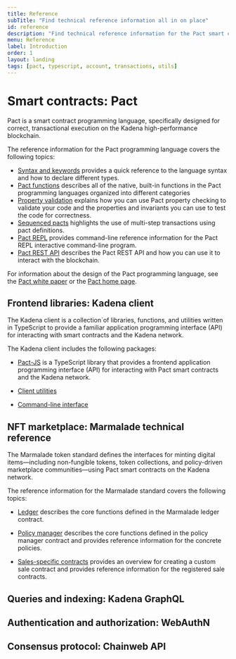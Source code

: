 ```yaml
---
title: Reference
subTitle: "Find technical reference information all in on place"
id: reference
description: "Find technical reference information for the Pact smart contract language, the Chainweb protocol, and other Kadena tools."
menu: Reference
label: Introduction
order: 1
layout: landing
tags: [pact, typescript, account, transactions, utils]
---
```


# Smart contracts: Pact

Pact is a smart contract programming language, specifically designed for correct, transactional execution on the Kadena high-performance blockchain.

The reference information for the Pact programming language covers the following topics:

- [Syntax and keywords](/reference/syntax) provides a quick reference to the language syntax and how to declare different types.
- [Pact functions](/reference/functions) describes all of the native, built-in functions in the Pact programming languages organized into different categories
- [Property validation](/reference/property-checking) explains how you can use Pact property checking to validate your code and the properties and invariants you can use to test the code for correctness.
- [Sequenced pacts](/reference/pacts) highlights the use of multi-step transactions using pact definitions.
- [Pact REPL](/reference/pact-repl) provides command-line reference information for the Pact REPL interactive command-line program.
- [Pact REST API](/reference/rest-api) describes the Pact REST API and how you can use it to interact with the blockchain.

For information about the design of the Pact programming language, see the [Pact white paper](https://cdn.sanity.io/files/agrhq0bu/production/70f01649395af96655ca94d331fb1bd01af9fc8a.pdf) or the [Pact home page](https://www.kadena.io/pact).

## Frontend libraries: Kadena client

The Kadena client is a collection`of libraries, functions, and utilities written in TypeScript to provide a familiar application programming interface (API) for interacting with smart contracts and the Kadena network. 

The Kadena client includes the following packages:

- [Pact-JS](/reference/kadena-client/pactjs-api) is a TypeScript library that provides a frontend application programming interface (API) for interacting with Pact smart contracts and the Kadena network.

- [Client utilities](reference/kadena-client)

- [Command-line interface](/reference/kadena-client/kadena-cli)

## NFT marketplace: Marmalade technical reference

The Marmalade token standard defines the interfaces for minting digital items—including non-fungible tokens, token collections, and policy-driven marketplace communities—using Pact smart contracts on the Kadena network.

The reference information for the Marmalade standard covers the following topics:

- [Ledger](/reference/nft-ref) describes the core functions defined in the Marmalade ledger contract.

- [Policy manager](/reference/nft-ref/policy-manager) describes the core functions defined in the policy manager contract and provides reference information for the concrete policies.

- [Sales-specific contracts](/reference/nft-ref/sale-contracts) provides an overview for creating a custom sale contract and provides reference information for the registered sale contracts.

## Queries and indexing: Kadena GraphQL


## Authentication and authorization: WebAuthN


## Consensus protocol: Chainweb API


